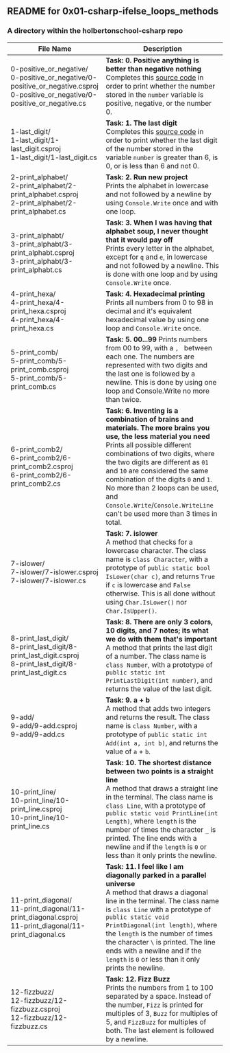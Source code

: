 ## README for 0x01-csharp-ifelse_loops_methods ##
### A directory within the holbertonschool-csharp repo ###

| File Name | Description |
| --------- | ----------- |
| 0-positive_or_negative/<br> 0-positive_or_negative/0-positive_or_negative.csproj<br> 0-positive_or_negative/0-positive_or_negative.cs | **Task: 0. Positive anything is better than negative nothing** <br> Completes this [source code](https://github.com/holbertonschool/0x01.cs/blob/master/0-positive_or_negative.cs) in order to print whether the number stored in the `number` variable is positive, negative, or the number 0. |
| 1-last_digit/ <br> 1-last_digit/1-last_digit.csproj <br> 1-last_digit/1-last_digit.cs | **Task: 1. The last digit** <br> Completes this [source code](https://github.com/holbertonschool/0x01.cs/blob/master/1-last_digit.cs) in order to print whether the last digit of the number stored in the variable `number` is greater than 6, is 0, or is less than 6 and not 0. |
| 2-print_alphabet/ <br> 2-print_alphabet/2-print_alphabet.csproj <br> 2-print_alphabet/2-print_alphabet.cs | **Task: 2. Run new project** <br> Prints the alphabet in lowercase and not followed by a newline by using `Console.Write` once and with one loop. |
| 3-print_alphabt/ <br> 3-print_alphabt/3-print_alphabt.csproj <br> 3-print_alphabt/3-print_alphabt.cs | **Task: 3. When I was having that alphabet soup, I never thought that it would pay off** <br> Prints every letter in the alphabet, except for `q` and `e`, in lowercase and not followed by a newline. This is done with one loop and by using `Console.Write` once. |
| 4-print_hexa/ <br> 4-print_hexa/4-print_hexa.csproj <br> 4-print_hexa/4-print_hexa.cs | **Task: 4. Hexadecimal printing** <br> Prints all numbers from 0 to 98 in decimal and it's equivalent hexadecimal value by using one loop and `Console.Write` once. |
| 5-print_comb/ <br> 5-print_comb/5-print_comb.csproj <br> 5-print_comb/5-print_comb.cs | **Task: 5. 00...99** Prints numbers from 00 to 99, with a `, ` between each one. The numbers are represented with two digits and the last one is followed by a newline. This is done by using one loop and Console.Write no more than twice. |
| 6-print_comb2/ <br> 6-print_comb2/6-print_comb2.csproj <br> 6-print_comb2/6-print_comb2.cs | **Task: 6. Inventing is a combination of brains and materials. The more brains you use, the less material you need** <br> Prints all possible different combinations of two digits, where the two digits are different as `01` and `10` are considered the same combination of the digits `0` and `1`. No more than 2 loops can be used, and `Console.Write`/`Console.WriteLine` can't be used more than 3 times in total. |
| 7-islower/ <br> 7-islower/7-islower.csproj <br> 7-islower/7-islower.cs | **Task: 7. islower** <br> A method that checks for a lowercase character. The class name is `class Character`, with a prototype of `public static bool IsLower(char c)`, and returns `True` if `c` is lowercase and `False` otherwise. This is all done without using `Char.IsLower()` nor `Char.IsUpper()`. |
| 8-print_last_digit/ <br> 8-print_last_digit/8-print_last_digit.csproj <br> 8-print_last_digit/8-print_last_digit.cs | **Task: 8. There are only 3 colors, 10 digits, and 7 notes; its what we do with them that's important** A method that prints the last digit of a number. The class name is `class Number`, with a prototype of `public static int PrintLastDigit(int number)`, and returns the value of the last digit. |
| 9-add/ <br> 9-add/9-add.csproj <br> 9-add/9-add.cs | **Task: 9. a + b** <br> A method that adds two integers and returns the result. The class name is `class Number`, with a prototype of `public static int Add(int a, int b)`, and returns the value of `a` + `b`. |
| 10-print_line/ <br> 10-print_line/10-print_line.csproj <br> 10-print_line/10-print_line.cs | **Task: 10. The shortest distance between two points is a straight line** <br> A method that draws a straight line in the terminal. The class name is `class Line`, with a prototype of `public static void PrintLine(int Length)`, where `length` is the number of times the character `_` is printed. The line ends with a newline and if the `length` is `0` or less than it only prints the newline. |
| 11-print_diagonal/ <br> 11-print_diagonal/11-print_diagonal.csproj <br> 11-print_diagonal/11-print_diagonal.cs | **Task: 11. I feel like I am diagonally parked in a parallel universe** <br> A method that draws a diagonal line in the terminal. The class name is `class Line` with a prototype of `public static void PrintDiagonal(int length)`, where the `length` is the number of times the character `\` is printed. The line ends with a newline and if the `length` is `0` or less than it only prints the newline. |
| 12-fizzbuzz/ <br> 12-fizzbuzz/12-fizzbuzz.csproj <br> 12-fizzbuzz/12-fizzbuzz.cs | **Task: 12. Fizz Buzz** <br> Prints the numbers from 1 to 100 separated by a space. Instead of the number, `Fizz` is printed for multiples of 3, `Buzz` for multiples of 5, and `FizzBuzz` for multiples of both. The last element is followed by a newline. |
